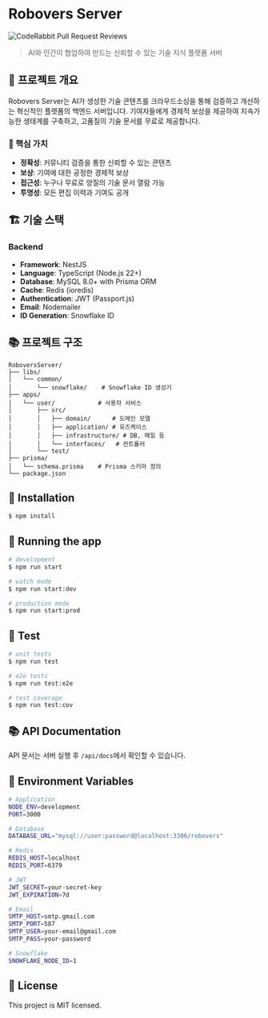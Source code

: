 # Robovers Server

![CodeRabbit Pull Request Reviews](https://img.shields.io/coderabbit/prs/github/leesh5000/RoboversServer?utm_source=oss&utm_medium=github&utm_campaign=leesh5000%2FRoboversServer&labelColor=171717&color=FF570A&link=https%3A%2F%2Fcoderabbit.ai&label=CodeRabbit+Reviews)

> AI와 인간이 협업하여 만드는 신뢰할 수 있는 기술 지식 플랫폼 서버

## 🚀 프로젝트 개요

Robovers Server는 AI가 생성한 기술 콘텐츠를 크라우드소싱을 통해 검증하고 개선하는 혁신적인 플랫폼의 백엔드 서버입니다. 기여자들에게 경제적 보상을 제공하여 지속가능한 생태계를 구축하고, 고품질의 기술 문서를 무료로 제공합니다.

### 🎯 핵심 가치

- **정확성**: 커뮤니티 검증을 통한 신뢰할 수 있는 콘텐츠
- **보상**: 기여에 대한 공정한 경제적 보상
- **접근성**: 누구나 무료로 양질의 기술 문서 열람 가능
- **투명성**: 모든 편집 이력과 기여도 공개

## 🏗️ 기술 스택

### Backend
- **Framework**: NestJS
- **Language**: TypeScript (Node.js 22+)
- **Database**: MySQL 8.0+ with Prisma ORM
- **Cache**: Redis (ioredis)
- **Authentication**: JWT (Passport.js)
- **Email**: Nodemailer
- **ID Generation**: Snowflake ID

## 📚 프로젝트 구조

```
RoboversServer/
├── libs/
│   └── common/
│       └── snowflake/    # Snowflake ID 생성기
├── apps/
│   └── user/            # 사용자 서비스
│       ├── src/
│       │   ├── domain/      # 도메인 모델
│       │   ├── application/ # 유즈케이스
│       │   ├── infrastructure/ # DB, 메일 등
│       │   └── interfaces/   # 컨트롤러
│       └── test/
├── prisma/
│   └── schema.prisma    # Prisma 스키마 정의
└── package.json
```

## 🚦 Installation

```bash
$ npm install
```

## 🏃 Running the app

```bash
# development
$ npm run start

# watch mode
$ npm run start:dev

# production mode
$ npm run start:prod
```

## 🧪 Test

```bash
# unit tests
$ npm run test

# e2e tests
$ npm run test:e2e

# test coverage
$ npm run test:cov
```

## 📚 API Documentation

API 문서는 서버 실행 후 `/api/docs`에서 확인할 수 있습니다.

## 🔧 Environment Variables

```bash
# Application
NODE_ENV=development
PORT=3000

# Database
DATABASE_URL="mysql://user:password@localhost:3306/robovers"

# Redis
REDIS_HOST=localhost
REDIS_PORT=6379

# JWT
JWT_SECRET=your-secret-key
JWT_EXPIRATION=7d

# Email
SMTP_HOST=smtp.gmail.com
SMTP_PORT=587
SMTP_USER=your-email@gmail.com
SMTP_PASS=your-password

# Snowflake
SNOWFLAKE_NODE_ID=1
```

## 📄 License

This project is MIT licensed.